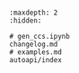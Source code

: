 ```{include} ../README.md
```

```{toctree}
:maxdepth: 2
:hidden:

# gen_ccs.ipynb
changelog.md
# examples.md
autoapi/index
```